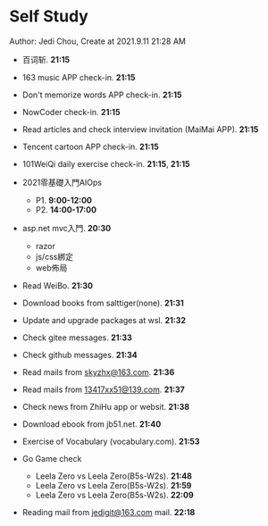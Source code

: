 # Self Study

Author: Jedi Chou, Create at 2021.9.11 21:28 AM

* 百词斩. **21:15**
* 163 music APP check-in. **21:15**
* Don't memorize words APP check-in. **21:15**
* NowCoder check-in. **21:15**
* Read articles and check interview invitation (MaiMai APP). **21:15**
* Tencent cartoon APP check-in. **21:15**
* 101WeiQi daily exercise check-in. **21:15**, **21:15**

* 2021零基礎入門AIOps
  * P1. **9:00-12:00**
  * P2. **14:00-17:00**
* asp.net mvc入門. **20:30**
  * razor
  * js/css綁定
  * web佈局

* Read WeiBo. **21:30**
* Download books from salttiger(none). **21:31**
* Update and upgrade packages at wsl. **21:32**
* Check gitee messages. **21:33**
* Check github messages. **21:34**
* Read mails from skyzhx@163.com. **21:36**
* Read mails from 13417xx51@139.com. **21:37**
* Check news from ZhiHu app or websit. **21:38**
* Download ebook from jb51.net. **21:40**
* Exercise of Vocabulary (vocabulary.com). **21:53**

* Go Game check
  * Leela Zero vs Leela Zero(B5s-W2s). **21:48**
  * Leela Zero vs Leela Zero(B5s-W2s). **21:59**
  * Leela Zero vs Leela Zero(B5s-W2s). **22:09**
* Reading mail from jedigit@163.com mail. **22:18**
